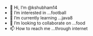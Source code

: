 - 👋 Hi, I’m @kshubham14
- 👀 I’m interested in ...football
- 🌱 I’m currently learning ...java8
- 💞️ I’m looking to collaborate on ...food
- 📫 How to reach me ...through internet

<!---
kshubham14/kshubham14 is a ✨ special ✨ repository because its `README.md` (this file) appears on your GitHub profile.
You can click the Preview link to take a look at your changes.
--->
